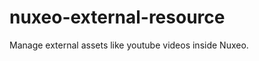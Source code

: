 nuxeo-external-resource
=======================

Manage external assets like youtube videos inside Nuxeo.
